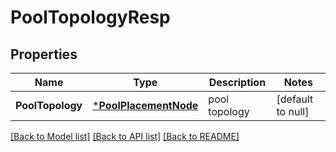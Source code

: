 # PoolTopologyResp

## Properties
Name | Type | Description | Notes
------------ | ------------- | ------------- | -------------
**PoolTopology** | [***PoolPlacementNode**](PoolPlacementNode.md) | pool topology | [default to null]

[[Back to Model list]](../README.md#documentation-for-models) [[Back to API list]](../README.md#documentation-for-api-endpoints) [[Back to README]](../README.md)


